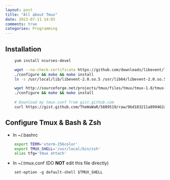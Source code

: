 ```yaml
---
layout: post
title: "All about Tmux"
date: 2013-07-11 14:03
comments: true
categories: Programming
---
```



Installation
------------
``` bash
    yum install ncurses-devel

    wget --no-check-certificate https://github.com/downloads/libevent/libevent/libevent-2.0.21-stable.tar.gz
    ./configure && make && make install    
    ln -s /usr/local/lib/libevent-2.0.so.5 /usr/lib64/libevent-2.0.so.5

    wget http://sourceforge.net/projects/tmux/files/tmux/tmux-1.8/tmux-1.8.tar.gz
    ./configure && make && make install
    
    # Download my tmux.conf from gist.github.com
    curl https://gist.github.com/TheWaWaR/5889519/raw/96d183211a899462a923a2dc1532b3490bbdd056/tmux.conf > ~/.tmux.conf

```


Configure Tmux & Bash & Zsh
---------------------------
- In ~/.bashrc

``` bash
    export TERM='xterm-256color'
    export TMUX_SHELL='/usr/local/bin/zsh'
    alias tfg='tmux attach'
``` 

- In ~/.tmux.conf (DO **NOT** edit this file directly)

``` 
    set-option -g default-shell $TMUX_SHELL
```

    
